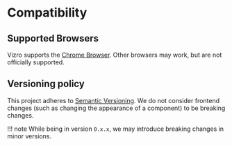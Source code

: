# Compatibility

## Supported Browsers
Vizro supports the [Chrome Browser](https://www.google.com/intl/en_us/chrome/).
Other browsers may work, but are not officially supported.

## Versioning policy
This project adheres to [Semantic Versioning](https://semver.org/spec/v2.0.0.html).
We do not consider frontend changes (such as changing the appearance of a component) to be breaking changes.

!!! note
    While being in version `0.x.x`, we may introduce breaking changes in minor versions.